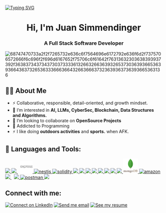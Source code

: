 [![Typing SVG](https://readme-typing-svg.herokuapp.com?duration=7000&color=%288CB8FF&vCenter=true&width=800&height=40&lines=Hello+|+Hola+|+Ciao+|+Hallo+|+Bonjour+|+Привет+|+你好+|+こんにちは+|;+Welcome+to+my+Github+profile+I'm+Juan+Simmendinger+🇩🇪 )](https://git.io/typing-svg)


<h1 align="center">Hi, I'm Juan Simmendinger</h1>
<h3 align="center">A Full Stack Software Developer</h3>

![68747470733a2f2f7265732e636c6f7564696e6172792e636f6d2f7375706572666f6c696f2f696d6167652f75706c6f61642f76313632303638393937392f363837343734373037333361326632663639326537303639366536393664363732653633366636643266366637323639363736393665363136](https://user-images.githubusercontent.com/58959408/232639433-cb0aea21-66f0-4508-a771-85e2089c5a87.gif)


## 🙋‍♂️ About Me

- ⚡ Collaborative, responsible, detail-oriented, and growth mindset.
- 🌱 I’m interested in **AI, LLMs, CyberSec, Blockchain, Data Structures and Algorithms.**
- 👯 I’m looking to collaborate on **OpenSource Projects**
- 🙋‍ Addicted to Programming
- ⚡ I like doing **outdoors activities** and **sports.** when AFK.

## 🚀 Languages and Tools:

<p align="left"> 
    <a href="https://developer.mozilla.org/en-US/docs/Web/JavaScript" target="_blank"> <img src="https://img.icons8.com/color/48/000000/javascript.png"/> </a> 
    <a style="padding-right:8px;" href="https://nodejs.org" target="_blank"> <img src="https://img.icons8.com/color/48/000000/nodejs.png"/> </a> 
    <a href="https://expressjs.com" target="_blank"> <img src="https://raw.githubusercontent.com/devicons/devicon/master/icons/express/express-original-wordmark.svg" alt="express" width="40" height="40"/> </a>
    <a href="https://nestjs.com/" target="_blank"> <img src="https://upload.wikimedia.org/wikipedia/commons/thumb/a/a8/NestJS.svg/1200px-NestJS.svg.png" alt="nestjs" width="48" height="48"/> </a> 
    <a href="https://soliditylang.org/" target="_blank"> <img src="https://upload.wikimedia.org/wikipedia/commons/thumb/9/98/Solidity_logo.svg/1200px-Solidity_logo.svg.png" alt="solidity" width="48" height="48"/> </a> 
    <a href="https://reactjs.org/" target="_blank"> <img src="https://img.icons8.com/color/48/000000/react-native.png"/> </a>
    <a href="https://redux.js.org" target="_blank"> <img src="https://img.icons8.com/color/48/000000/redux.png"/> 
    <a href="https://www.typescriptlang.org/" target="_blank"> <img src="https://img.icons8.com/color/48/000000/typescript.png"> </a>
    <a href="https://www.python.org" target="_blank"> <img src="https://img.icons8.com/color/48/000000/python.png"/> </a> 
    <a href="https://www.w3.org/html/" target="_blank"> <img src="https://img.icons8.com/color/48/000000/html-5.png"/> </a> 
    <a href="https://www.w3schools.com/css/" target="_blank"> <img src="https://img.icons8.com/color/48/000000/css3.png"/> </a> 
    <a href="https://getbootstrap.com" target="_blank"> <img src="https://img.icons8.com/color/48/000000/bootstrap.png"/> </a> 
    <a href="https://www.java.com" target="_blank"> <img src="https://img.icons8.com/color/48/000000/java-coffee-cup-logo.png"/> </a>
    <a href="https://www.mongodb.com/" target="_blank"> <img src="https://raw.githubusercontent.com/devicons/devicon/master/icons/mongodb/mongodb-original-wordmark.svg" alt="mongodb" width="48" height="48"/> </a>
      <a href="https://aws.amazon.com/" target="_blank"> <img src="https://png2.cleanpng.com/sh/806b4e6584c622d71191d33edf7d318b/L0KzQYq3U8AyN5dtgJH0aYP2gLBuTfNtcaEyeeR9LXzyd7E0mfVtdJD8RdR7YX7nPb3wjvUuaah4Rd54Z3AwhMPojwNxaaNqhuY2YX3zPcH1h71kdJp1eeR9LXb1dba0hP94dp10RadsN0m3QIe3hPYxa2oARqYBMEK2RIOCUcU2OWU6SKQ5OEm0Q4e1kP5o/kisspng-clip-art-logo-yellow-brand-line-aws-logo-transparent-amp-png-clipart-free-downlo-5c794060df0c99.4602342915514502089136.png" alt="amazon" width="48" height="48"/> </a> 
    <a style="padding-right:8px;" href="https://www.mysql.com/" target="_blank"> <img src="https://img.icons8.com/fluent/50/000000/mysql-logo.png"/> </a>
    <a href="https://firebase.google.com/" target="_blank"> <img src="https://img.icons8.com/color/48/000000/firebase.png"/> </a> 
    <a href="https://postman.com" target="_blank"> <img src="https://www.vectorlogo.zone/logos/getpostman/getpostman-icon.svg" alt="postman" width="45" height="45"/> </a>   
    <a href="https://git-scm.com/" target="_blank"> <img src="https://img.icons8.com/color/48/000000/git.png"/> </a> 
      
</p>

## Connect with me:
<p align="left">

[![Connect on LinkedIn](https://img.shields.io/badge/--linkedin?label=LinkedIn&logo=LinkedIn&style=social)](https://www.linkedin.com/in/juan-simmendinger-b78874101/) [![Send me email](https://img.shields.io/badge/--gmail?label=Gmail&logo=Gmail&style=social)](mailto:juanrossi.1995@gmail.com) [![See my resume](https://img.shields.io/badge/--resume?label=Resume&logo=resume&style=social)](#) 
</p>
